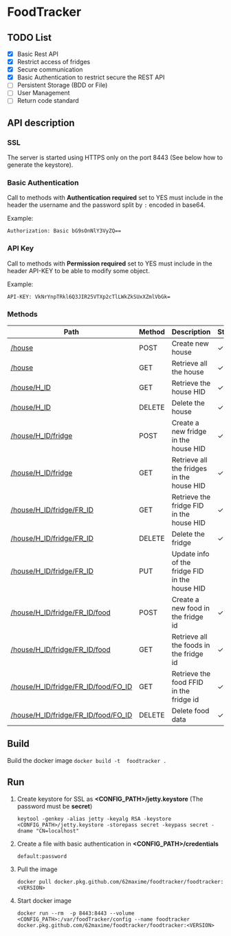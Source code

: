# FoodTracker

## TODO List
- [x] Basic Rest API
- [x] Restrict access of fridges
- [x] Secure communication
- [x] Basic Authentication to restrict secure the REST API
- [ ] Persistent Storage (BDD or File)
- [ ] User Management
- [ ] Return code standard

## API description
### SSL
The server is started using HTTPS only on the port 8443 (See below how to generate the keystore).

### Basic Authentication
Call to methods with **Authentication required** set to YES must include in the header the username and the password split by `:` encoded in base64.

Example:
```
Authorization: Basic bG9sOnNlY3VyZQ==
```

### API Key
Call to methods with **Permission required** set to YES must include in the header API-KEY to be able to modify some object.

Example:
```
API-KEY: VkNrYnpTRkl6Q3JIR25VTXp2cTlLWkZkSUxXZmlVbGk=
```

### Methods

|Path|Method|Description|Status
|---|---|---|---|
|[/house](documentation/house/create_house.md)|POST |  Create new house | ✓
|[/house](documentation/house/get_houses.md)|GET |  Retrieve all the house | ✓
|[/house/H_ID](documentation/house/get_house.md)|GET |  Retrieve the house HID | ✓
|[/house/H_ID](documentation/house/delete_house.md)|DELETE |  Delete the house | ✓ 
|[/house/H_ID/fridge](documentation/fridge/create_fridge.md)|POST |  Create a new fridge in the house HID | ✓
|[/house/H_ID/fridge](documentation/fridge/get_fridges.md)|GET |  Retrieve all the fridges in the house HID | ✓ 
|[/house/H_ID/fridge/FR_ID](documentation/fridge/get_fridge.md)|GET |  Retrieve the fridge  FID in the house HID | ✓
|[/house/H_ID/fridge/FR_ID](documentation/fridge/delete_fridge.md)|DELETE |Delete the fridge | ✓
|[/house/H_ID/fridge/FR_ID](documentation/fridge/update_fridge.md)|PUT |  Update info of the fridge  FID in the house HID |
|[/house/H_ID/fridge/FR_ID/food](documentation/food/create_food.md)|POST |  Create a new food in the fridge id | ✓ 
|[/house/H_ID/fridge/FR_ID/food](documentation/food/get_foods.md)|GET |  Retrieve all the foods in the fridge id | ✓ 
|[/house/H_ID/fridge/FR_ID/food/FO_ID](documentation/food/get_food.md)|GET |  Retrieve the food FFID in the fridge id | ✓ 
|[/house/H_ID/fridge/FR_ID/food/FO_ID](documentation/food/delete_food.md)|DELETE |  Delete food data | ✓ 

## Build
Build the docker image
    ```
    docker build -t  foodtracker .
    ```

## Run
1. Create keystore for SSL as **<CONFIG_PATH>/jetty.keystore** (The password must be **secret**)
    ```
    keytool -genkey -alias jetty -keyalg RSA -keystore <CONFIG_PATH>/jetty.keystore -storepass secret -keypass secret -dname "CN=localhost"
    ```
2. Create a file with basic authentication in **<CONFIG_PATH>/credentials**
    ```
    default:password
    ```
3. Pull the image 
   ```
   docker pull docker.pkg.github.com/62maxime/foodtracker/foodtracker:<VERSION>
   ```
4. Start docker image
    ```
    docker run --rm  -p 8443:8443 --volume <CONFIG_PATH>:/var/foodTracker/config --name foodtracker docker.pkg.github.com/62maxime/foodtracker/foodtracker:<VERSION>
    ```